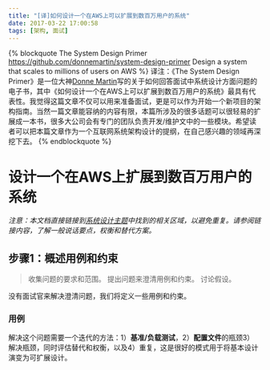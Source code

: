 ```yaml
---
title: "[译]如何设计一个在AWS上可以扩展到数百万用户的系统"
date: 2017-03-22 17:00:58
tags: [架构, 面试]
---
```


{% blockquote The System Design Primer https://github.com/donnemartin/system-design-primer Design a system that scales to millions of users on AWS %}
译注：《The System Design Primer》是一位大神[Donne Martin](http://donnemartin.com/)写的关于如何回答面试中系统设计方面问题的电子书，其中《如何设计一个在AWS上可以扩展到数百万用户的系统》最具有代表性。我觉得这篇文章不仅可以用来准备面试，更是可以作为开始一个新项目的架构指南。当然一篇文章能容纳的内容有限，本篇所涉及的很多话题可以很轻易的扩展成一本书，很多大公司会有专门的团队负责开发/维护文中的一些模块。希望读者可以把本篇文章作为一个互联网系统架构设计的提纲，在自己感兴趣的领域再深挖下去。
{% endblockquote %}

# 设计一个在AWS上扩展到数百万用户的系统
*注意：本文档直接链接到[系统设计主题](https://github.com/donnemartin/system-design-primer#index-of-system-design-topics)中找到的相关区域，以避免重复。请参阅链接内容，了解一般说话要点，权衡和替代方案。*
## 步骤1：概述用例和约束
>收集问题的要求和范围。
>提出问题来澄清用例和约束。
>讨论假设。

没有面试官来解决澄清问题，我们将定义一些用例和约束。

### 用例

解决这个问题需要一个迭代的方法：1）**基准/负载测试**，2）**配置文件**的瓶颈3）解决瓶颈，同时评估替代和权衡，以及4）重复，这是很好的模式用于将基本设计演变为可扩展设计。